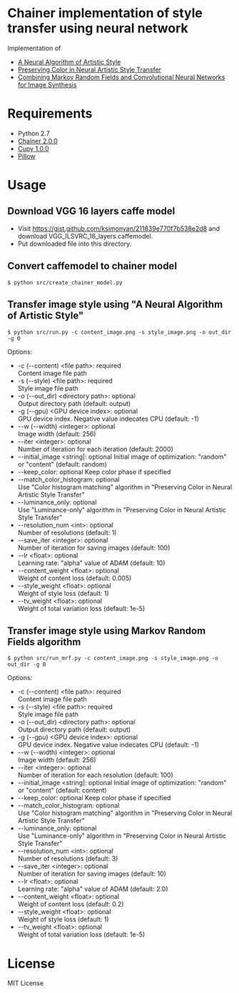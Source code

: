 # Chainer implementation of style transfer using neural network

Implementation of
* [A Neural Algorithm of Artistic Style](http://arxiv.org/abs/1508.06576)
* [Preserving Color in Neural Artistic Style Transfer](http://arxiv.org/abs/1606.05897)
* [Combining Markov Random Fields and Convolutional Neural Networks for Image Synthesis](http://arxiv.org/abs/1601.04589)

# Requirements

* Python 2.7
* [Chainer 2.0.0](http://chainer.org/)
* [Cupy 1.0.0](http://docs.cupy.chainer.org/en/stable/)
* [Pillow](https://pypi.python.org/pypi/Pillow/)

# Usage

## Download VGG 16 layers caffe model

* Visit https://gist.github.com/ksimonyan/211839e770f7b538e2d8 and download VGG_ILSVRC_16_layers.caffemodel.
* Put downloaded file into this directory.

## Convert caffemodel to chainer model

```
$ python src/create_chainer_model.py
```

## Transfer image style using "A Neural Algorithm of Artistic Style"

```
$ python src/run.py -c content_image.png -s style_image.png -o out_dir -g 0
```

Options:

* -c (--content) \<file path\>: required  
Content image file path
* -s (--style) \<file path\>: required  
Style image file path
* -o (--out_dir) \<directory path\>: optional  
Output directory path (default: output)
* -g (--gpu) \<GPU device index\>: optional  
GPU device index. Negative value indecates CPU (default: -1)
* --w (--width) \<integer\>: optional  
Image width (default: 256)
* --iter \<integer\>: optional  
Number of iteration for each iteration (default: 2000)
* --initial_image \<string\|: optional
Initial image of optimization: "random" or "content" (default: random)
* --keep_color: optional
Keep color phase if specified
* --match_color_histogram: optional  
Use "Color histogram matching" algorithm in "Preserving Color in Neural Artistic Style Transfer"
* --luminance_only: optional  
Use "Luminance-only" algorithm in "Preserving Color in Neural Artistic Style Transfer"
* --resolution_num \<int\>: optional  
Number of resolutions (default: 1)
* --save_iter \<integer\>: optional  
Number of iteration for saving images (default: 100)
* --lr \<float\>: optional  
Learning rate: "alpha" value of ADAM (default: 10)
* --content_weight \<float\>: optional  
Weight of content loss (default: 0.005)
* --style_weight \<float\>: optional  
Weight of style loss (default: 1)
* --tv_weight \<float\>: optional  
Weight of total variation loss (default: 1e-5)

## Transfer image style using Markov Random Fields algorithm

```
$ python src/run_mrf.py -c content_image.png -s style_image.png -o out_dir -g 0
```

Options:

* -c (--content) \<file path\>: required  
Content image file path
* -s (--style) \<file path\>: required  
Style image file path
* -o (--out_dir) \<directory path\>: optional  
Output directory path (default: output)
* -g (--gpu) \<GPU device index\>: optional  
GPU device index. Negative value indecates CPU (default: -1)
* --w (--width) \<integer\>: optional  
Image width (default: 256)
* --iter \<integer\>: optional  
Number of iteration for each resolution (default: 100)
* --initial_image \<string\|: optional
Initial image of optimization: "random" or "content" (default: content)
* --keep_color: optional
Keep color phase if specified
* --match_color_histogram: optional  
Use "Color histogram matching" algorithm in "Preserving Color in Neural Artistic Style Transfer"
* --luminance_only: optional  
Use "Luminance-only" algorithm in "Preserving Color in Neural Artistic Style Transfer"
* --resolution_num \<int\>: optional  
Number of resolutions (default: 3)
* --save_iter \<integer\>: optional  
Number of iteration for saving images (default: 10)
* --lr \<float\>: optional  
Learning rate: "alpha" value of ADAM (default: 2.0)
* --content_weight \<float\>: optional  
Weight of content loss (default: 0.2)
* --style_weight \<float\>: optional  
Weight of style loss (default: 1)
* --tv_weight \<float\>: optional  
Weight of total variation loss (default: 1e-5)

# License

MIT License
